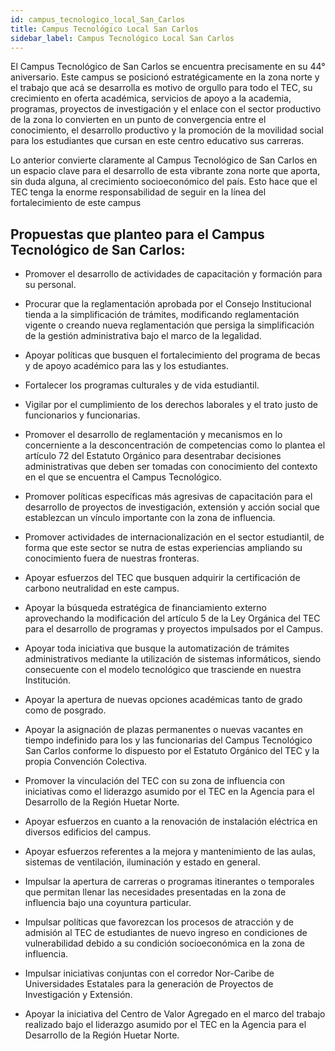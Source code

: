 ```yaml
---
id: campus_tecnologico_local_San_Carlos
title: Campus Tecnológico Local San Carlos 
sidebar_label: Campus Tecnológico Local San Carlos 
---
```

El Campus Tecnológico de San Carlos se encuentra precisamente en su 44° aniversario. Este campus se posicionó estratégicamente en la zona norte y el trabajo que acá se desarrolla es motivo de orgullo para todo el TEC, su crecimiento en oferta académica, servicios de apoyo a la academia, programas, proyectos de investigación y el enlace con el sector productivo de la zona lo convierten en un punto de convergencia entre el conocimiento, el desarrollo productivo y la promoción de la movilidad social  para los estudiantes que cursan en este centro educativo sus carreras.


Lo anterior convierte claramente al Campus Tecnológico de San Carlos en un espacio clave para el desarrollo de esta vibrante zona norte que aporta, sin duda alguna, al crecimiento socioeconómico del país. Esto hace que el TEC tenga la enorme responsabilidad de seguir en la línea del fortalecimiento de este campus    

## Propuestas que planteo para el Campus Tecnológico de San Carlos:
- Promover el desarrollo de actividades de capacitación y formación para su personal.

- Procurar que la reglamentación aprobada por el Consejo Institucional tienda a la simplificación de trámites, modificando reglamentación vigente o creando nueva reglamentación que persiga la simplificación de la gestión administrativa bajo el marco de la legalidad.

- Apoyar políticas que busquen el fortalecimiento del programa de becas y de apoyo académico para las y los estudiantes.

- Fortalecer los programas culturales y de vida estudiantil.

- Vigilar por el cumplimiento de los derechos laborales y el trato justo de funcionarios y funcionarias.

- Promover el desarrollo de reglamentación y mecanismos en lo concerniente a la desconcentración de competencias como lo plantea el artículo 72 del Estatuto Orgánico para desentrabar decisiones administrativas que deben ser tomadas con conocimiento del contexto en el que se encuentra el Campus Tecnológico.

- Promover políticas específicas más agresivas de capacitación para el desarrollo de proyectos de investigación, extensión y acción social que establezcan un vínculo importante con la zona de influencia.

- Promover actividades de internacionalización en el sector estudiantil, de forma que este sector se nutra de estas experiencias ampliando su conocimiento fuera de nuestras fronteras.

- Apoyar esfuerzos del TEC que busquen adquirir la certificación de carbono neutralidad en este campus.

- Apoyar la búsqueda estratégica de financiamiento externo aprovechando la modificación del artículo 5 de la Ley Orgánica del TEC para el desarrollo de programas y proyectos impulsados por el Campus.

- Apoyar toda iniciativa que busque la automatización de trámites administrativos mediante la utilización de sistemas informáticos, siendo consecuente con el modelo tecnológico que trasciende en nuestra Institución.

- Apoyar la apertura de nuevas opciones académicas tanto de grado como de posgrado. 

- Apoyar la asignación de plazas permanentes o nuevas vacantes en tiempo indefinido para los y las funcionarias del Campus Tecnológico San Carlos conforme lo dispuesto por el Estatuto Orgánico del TEC y la propia Convención Colectiva.

- Promover la vinculación del TEC con su zona de influencia con iniciativas como el liderazgo asumido por el TEC en la Agencia para el Desarrollo de la Región Huetar Norte.

- Apoyar esfuerzos en cuanto a la renovación de instalación eléctrica en diversos edificios del campus.

- Apoyar esfuerzos referentes a la mejora y mantenimiento de las aulas, sistemas de ventilación, iluminación y estado en general.

- Impulsar la apertura de carreras o programas itinerantes o temporales que permitan llenar las necesidades presentadas en la zona de influencia bajo una coyuntura particular.

- Impulsar políticas que favorezcan los procesos de atracción y de admisión al TEC de estudiantes de nuevo ingreso en condiciones de vulnerabilidad debido a su condición socioeconómica en la zona de influencia.

- Impulsar iniciativas conjuntas con el corredor Nor-Caribe de Universidades Estatales para la generación de Proyectos de Investigación y Extensión.

- Apoyar la iniciativa del Centro de Valor Agregado en el marco del trabajo realizado bajo el liderazgo asumido por el TEC en la Agencia para el Desarrollo de la Región Huetar Norte.
